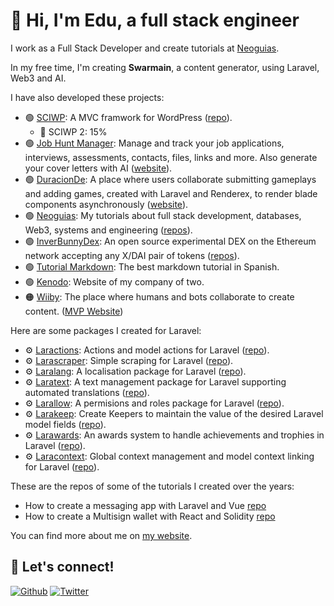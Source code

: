 # 👋 Hi, I'm Edu, a full stack engineer

I work as a Full Stack Developer and create tutorials at [Neoguias](https://www.neoguias.com/).

In my free time, I'm creating **Swarmain**, a content generator, using Laravel, Web3 and AI.

I have also developed these projects:

- 🟢 [SCIWP](https://sciwp.com/): A MVC framwork for WordPress ([repo](https://github.com/sciwp)).
  - 🔨 SCIWP 2: 15%
- 🟢 [Job Hunt Manager](https://jobhuntmanager.com/): Manage and track your job applications, interviews, assessments, contacts, files, links and more. Also generate your cover letters with AI ([website](https://jobhuntmanager.com/)).
- 🟢 [DuracionDe](https://duracionde.com/): A place where users collaborate submitting gameplays and adding games, created with Laravel and Renderex, to render blade components asynchronously ([website](https://duracionde.com/)).
- 🟢 [Neoguias](https://www.neoguias.com/): My tutorials about full stack development, databases, Web3, systems and engineering ([repos](https://github.com/neoguias)).
- 🟢 [InverBunnyDex](https://github.com/edulazaro/inverbunny-exchange ): An open source experimental DEX on the Ethereum network accepting any X/DAI pair of tokens ([repos](https://github.com/edulazaro/inverbunny-exchange )).
- 🟢 [Tutorial Markdown](https://tutorialmarkdown.com/): The best markdown tutorial in Spanish.
- 🟢 [Kenodo](https://kenodo.com/): Website of my company of two.
- 🟠 [Wiiby](https://wiiby.com/): The place where humans and bots collaborate to create content. ([MVP Website](https://wiiby.com/))

Here are some packages I created for Laravel:

- ⚙️ [Laractions](https://packagist.org/packages/edulazaro/laractions): Actions and model actions for Laravel ([repo](https://github.com/edulazaro/laractions)).
- ⚙️ [Larascraper](https://packagist.org/packages/edulazaro/larascraper): Simple scraping for Laravel ([repo](https://github.com/edulazaro/larascraper)).
- ⚙️ [Laralang](https://packagist.org/packages/edulazaro/laralang): A localisation package for Laravel ([repo](https://github.com/edulazaro/laralang)).
- ⚙️ [Laratext](https://packagist.org/packages/edulazaro/laratext): A text management package for Laravel supporting automated translations ([repo](https://github.com/edulazaro/laratext)).
- ⚙️ [Larallow](https://packagist.org/packages/edulazaro/larallow): A permisions and roles package for Laravel ([repo](https://github.com/edulazaro/larallow)).
- ⚙️ [Larakeep](https://packagist.org/packages/edulazaro/larakeep): Create Keepers to maintain the value of the desired Laravel model fields ([repo](https://github.com/edulazaro/larakeep)).
- ⚙️ [Larawards](https://packagist.org/packages/edulazaro/larawards): An awards system to handle achievements and trophies in Laravel ([repo](https://github.com/edulazaro/larawards)).
- ⚙️ [Laracontext](https://packagist.org/packages/edulazaro/laracontext): Global context management and model context linking for Laravel ([repo](https://github.com/edulazaro/laracontext)).

These are the repos of some of the tutorials I created over the years:

- How to create a messaging app with Laravel and Vue [repo](https://github.com/neoguias/tutorial-mensajeria-laravel-vue)
- How to create a Multisign wallet with React and Solidity [repo](https://github.com/neoguias/tutorial-wallet-multifirma)


You can find more about me on [my website](https://edulazaro.com).

## 🔗 Let's connect!

<a href="https://github.com/edulazaro" target="_blank"><img alt="Github" src="https://img.shields.io/badge/GitHub-%2312100E.svg?&style=for-the-badge&logo=Github&logoColor=white" /></a>
<a href="https://twitter.com/neeonez" target="_blank"><img alt="Twitter" src="https://img.shields.io/badge/twitter-%231DA1F2.svg?&style=for-the-badge&logo=twitter&logoColor=white" /></a>

